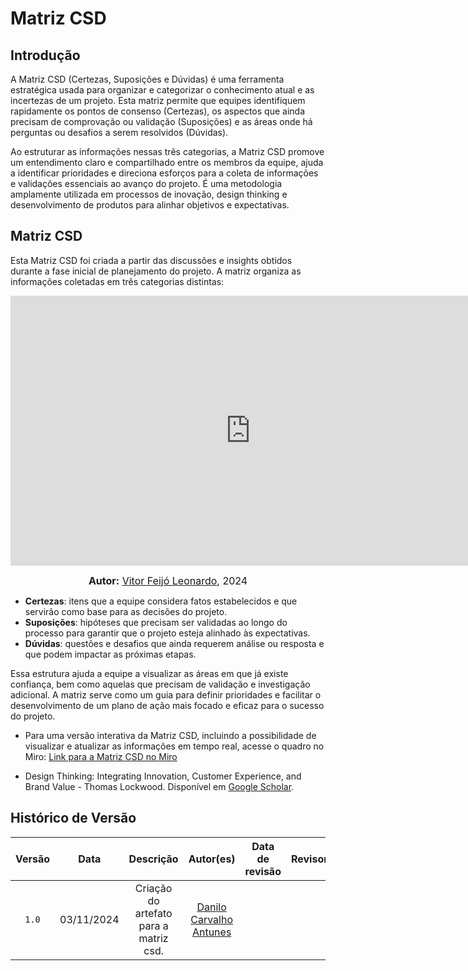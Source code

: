 # Matriz CSD 

## Introdução

A Matriz CSD (Certezas, Suposições e Dúvidas) é uma ferramenta estratégica usada para organizar e categorizar o conhecimento atual e as incertezas de um projeto. Esta matriz permite que equipes identifiquem rapidamente os pontos de consenso (Certezas), os aspectos que ainda precisam de comprovação ou validação (Suposições) e as áreas onde há perguntas ou desafios a serem resolvidos (Dúvidas). 

Ao estruturar as informações nessas três categorias, a Matriz CSD promove um entendimento claro e compartilhado entre os membros da equipe, ajuda a identificar prioridades e direciona esforços para a coleta de informações e validações essenciais ao avanço do projeto. É uma metodologia amplamente utilizada em processos de inovação, design thinking e desenvolvimento de produtos para alinhar objetivos e expectativas.

## Matriz CSD

Esta Matriz CSD foi criada a partir das discussões e insights obtidos durante a fase inicial de planejamento do projeto. A matriz organiza as informações coletadas em três categorias distintas:

    
<iframe width="768" height="432" src="https://miro.com/app/live-embed/uXjVLLRYkic=/?moveToViewport=-430256,157437,21932,14392&embedId=215027819871" frameborder="0" scrolling="no" allow="fullscreen; clipboard-read; clipboard-write" allowfullscreen></iframe>

<font size="3"><p style="text-align: center"><b>Autor:</b>  [Vitor Feijó Leonardo](https://github.com/vitorfleonardo), 2024</p></font>

- **Certezas**: itens que a equipe considera fatos estabelecidos e que servirão como base para as decisões do projeto.
- **Suposições**: hipóteses que precisam ser validadas ao longo do processo para garantir que o projeto esteja alinhado às expectativas.
- **Dúvidas**: questões e desafios que ainda requerem análise ou resposta e que podem impactar as próximas etapas.

Essa estrutura ajuda a equipe a visualizar as áreas em que já existe confiança, bem como aquelas que precisam de validação e investigação adicional. A matriz serve como um guia para definir prioridades e facilitar o desenvolvimento de um plano de ação mais focado e eficaz para o sucesso do projeto.

- Para uma versão interativa da Matriz CSD, incluindo a possibilidade de visualizar e atualizar as informações em tempo real, acesse o quadro no Miro: [Link para a Matriz CSD no Miro](https://miro.com/app/live-embed/uXjVLLRYkic=/?moveToViewport=-430256,157437,21932,14392&embedId=215027819871)

- Design Thinking: Integrating Innovation, Customer Experience, and Brand Value - Thomas Lockwood. Disponível em [Google Scholar](https://scholar.google.com/).

## Histórico de Versão
| Versão | Data | Descrição | Autor(es) | Data de revisão | Revisor(es) |
| :-: | :-: | :-: | :-: | :-: | :-: |
| `1.0` | 03/11/2024  | Criação do artefato para a matriz csd. | [Danilo Carvalho Antunes](https://github.com/Danilo-Carvalho-Antunes) |  |  |